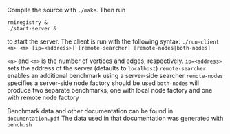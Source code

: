 Compile the source with `./make`. Then run
```
rmiregistry &
./start-server &
```
to start the server.
The client is run with the following syntax:
`./run-client <n> <m> [ip=<address>] [remote-searcher] [remote-nodes|both-nodes]`

`<n>` and `<m>` is the number of vertices and edges, respectively. 
`ip=<address>` sets the address of the server (defaults to `localhost`)
`remote-searcher` enables an additional benchmark using a server-side searcher
`remote-nodes` specifies a server-side node factory should be used
`both-nodes` will produce two separate benchmarks, one with local node factory
             and one with remote node factory

Benchmark data and other documentation can be found in `documentation.pdf`
The data used in that documentation was generated with `bench.sh`
